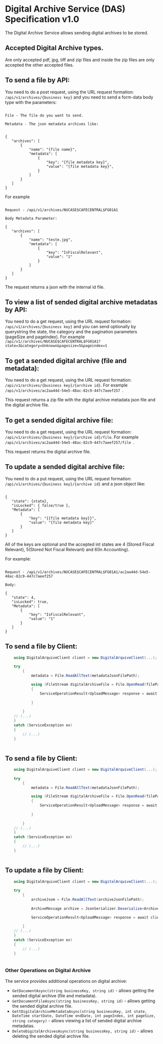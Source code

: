 # Digital Archive Service (DAS) Specification v1.0

The Digital Archive Service allows sending digital archives to be stored.

## Accepted Digital Archive types.

Are only accepted pdf, jpg, tiff and zip files and inside the zip files are only accepted the other accepted files.

## To send a file by API:

 You need to do a post request, using the URL request formation: ``` /api/v1/archives/{business key} ``` and you need to send a form-data body type with the parameters:

 ``` 

 File - The file do you want to send.
 
 Metadata - The json metadata archives like:
 

 {
	"archives": [
		{
			"name": "{file name}",
			"metadata": [
				{
					"key": "{file metadata key}",
					"value": "{file metadata key}",
				}
			]
		}
	]
}

 ```
 
 For example  
 
 ```
 
 Request - /api/v1/archives/NUCASE$CAFECENTRAL$FG01A1
 
 Body Metadata Parameter:
 
 {
	"archives": [
		{
			"name": "teste.jpg",
			"metadata": [
				{
					"key": "IsFiscalRelevant",
					"value": "1"
				}
			]
		}
	]
}

 ```
 
 The request returns a json with the internal id file. 

## To view a list of sended digital archive metadatas by API:

 You need to do a get request, using the URL request formation: ```/api/v1/archives/{business key}``` and you can send optionally by querystring the state, the category and the pagination parameters (pageSize and pageIndex). 
 For example  ```/api/v1//archives/NUCASE$CAFECENTRAL$FG01A1?state=3&category=Unknown&pagesize=5&pageindex=1 ```
 
## To get a sended digital archive (file and metadata):

 You need to do a get request, using the URL request formation: ```/api/v1/archives/{business key}/{archive id}```. 
 For example  ```/api/v1/archives/ac2aa44d-54e5-48ac-82c9-447c7aeef257 ```.
 
 This request returns a zip file with the digital archive metadata json file and the digital archive file.

 ## To get a sended digital archive file:

 You need to do a get request, using the URL request formation: ```/api/v1/archives/{business key}/{archive id}/file```. 
 For example  ```/api/v1/archives/ac2aa44d-54e5-48ac-82c9-447c7aeef257/file ```.
 
 This request returns the digital archive file.
 
 ## To update a sended digital archive file:

 You need to do a put request, using the URL request formation: ```/api/v1/archives/{business key}/{archive id}``` and a json object like:
 
 ```
 
{
    "state": {state},
    "isLocked": { false/true },
	"Metadata": [
		{
			"key": "{{file metadata key}}",
			"value": "{file metadata key}"
		}
	]
}
 
 ```
 
 All of the keys are optional and the accepted int states are 4 (Stored Fiscal Relevant), 5(Stored Not Fiscal Relevant) and 6(In Accounting).
 
 
 For example:  
 
 ```
 
 Request - /api/v1/archives/NUCASE$CAFECENTRAL$FG01A1/ac2aa44d-54e5-48ac-82c9-447c7aeef257 
 
 Body:
 
 {
    "state": 4,
    "isLocked": true,
	"Metadata": [
		{
			"key": "IsFiscalRelevant",
			"value": "1"
		}
	]
}
 
 ```
 
## To send a file by Client:

```csharp
	using DigitalArquiveClient client = new DigitalArquiveClient(...);
	
	try
		{
			metadata = File.ReadAllText(metadataJsonFilePath);

			using (FileStream digitalArchiveFile = File.OpenRead(filePath))
			{
				ServiceOperationResult<UploadMessage> response = await client.Archives.UploadDigitalArchivesAsync(metadata, digitalArchiveFile).ConfigureAwait(false);
			
			}
		
		}
	// (...)
	}
	catch (ServiceException ex)
	{
		// (...)
	}
	
 ```
 
 ## To send a file by Client:

```csharp
	using DigitalArquiveClient client = new DigitalArquiveClient(...);
	
	try
		{
			metadata = File.ReadAllText(metadataJsonFilePath);

			using (FileStream digitalArchiveFile = File.OpenRead(filePath))
			{
				ServiceOperationResult<UploadMessage> response = await client.Archives.UploadDigitalArchivesAsync(metadata, digitalArchiveFile).ConfigureAwait(false);
			
			}
		
		}
	// (...)
	}
	catch (ServiceException ex)
	{
		// (...)
	}
	
 ```
 
 ## To update a file by Client:

```csharp
	using DigitalArquiveClient client = new DigitalArquiveClient(...);
	
	try
		{
			archiveJsom = File.ReadAllText(archiveJsonFilePath);
			
			ArchiveMessage archive = JsonSerializer.Deserialize<ArchiveMessage>(archiveJsom);

			ServiceOperationResult<UploadMessage> response = await client.Archives.UpdateDigitalArchivesAsync(businessKey, id, archive).ConfigureAwait(false);
			
		}
	// (...)
	}
	catch (ServiceException ex)
	{
		// (...)
	}
	
 ```
 
 ### Other Operations on Digital Archive

The service provides additional operations on digital archive:

- `GetDocumentAsync(string businessKey, string id)` - allows getting the sended digital archive (file and metadata).
- `GetDocumentFileAsync(string businessKey, string id)` - allows getting the sended digital archive file.
- `GettDigitalArchiveMetadataAsync(string businessKey, int state, DateTime startDate, DateTime endDate, int pageIndex, int pageSize, string category)` - allows viewing a list of sended digital archive metadatas.
- `DeleteDigitalArchivesAsync(string businessKey, string id)` - allows deleting the sended digital archive file.
